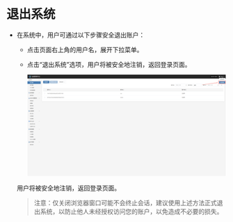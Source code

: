 # **退出系统**

* 在系统中，用户可通过以下步骤安全退出账户：

  * 点击页面右上角的用户名，展开下拉菜单。

  * 点击“退出系统”选项，用户将被安全地注销，返回登录页面。

    ![](./images/logout-1.png)

  用户将被安全地注销，返回登录页面。
  > 注意：仅关闭浏览器窗口可能不会终止会话，建议使用上述方法正式退出系统，以防止他人未经授权访问您的账户，以免造成不必要的损失。